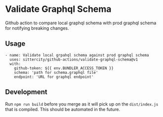 # Validate Graphql Schema
Github action to compare local graphql schema with prod graphql schema for notifying breaking changes.

## Usage

```
- name: Validate local grpahql schema against prod graphql schema
  uses: sittercity/github-actions/validate-graphql-schema@v1
  with:
    github-token: ${{ env.BUNDLER_ACCESS_TOKEN }}
    schema: 'path for schema.graphql file'
    endpoint: 'URL for graphql endpoint'
```

## Development
Run `npm run build` before you merge as it will pick up on the `dist/index.js` that is compiled. This should be automated in the future.
